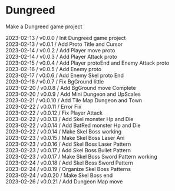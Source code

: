 # Dungreed
Make a Dungreed game project

2023-02-13 / v0.0.0 / Init Dungreed game project    
2023-02-13 / v0.0.1 / Add Proto Title and Cursor    
2023-02-14 / v0.0.2 / Add Player move proto    
2023-02-14 / v0.0.3 / Add Player Attack proto    
2023-02-15 / v0.0.4 / Add Player protoEnd and Enemy Attack proto    
2023-02-16 / v0.0.5 / Add Enemy proto    
2023-02-17 / v0.0.6 / Add Enemy Skel proto End    
2023-02-18 / v0.0.7 / Fix BgGround little    
2023-02-20 / v0.0.8 / Add BgGround move Complete    
2023-02-20 / v0.0.9 / Add Mini Dungeon and UpScales    
2023-02-21 / v0.0.10 / Add Tile Map Dungeon and Town    
2023-02-22 / v0.0.11 / Error Fix    
2023-02-22 / v0.0.12 / Fix Player Attack   
2023-02-22 / v0.0.13 / Add Skel monster Hp and Die    
2023-02-22 / v0.0.14 / Add BatRed monster Hp and Die    
2023-02-22 / v0.0.14 / Make Skel Boss working    
2023-02-23 / v0.0.15 / Make Skel Boss Laser Ani    
2023-02-23 / v0.0.16 / Add Skel Boss Laser Pattern    
2023-02-23 / v0.0.17 / Add Skel Boss Bullet Pattern    
2023-02-23 / v0.0.17 / Make Skel Boss Sword Pattern working    
2023-02-24 / v0.0.18 / Add Skel Boss Sword Pattern    
2023-02-24 / v0.0.19 / Organize Skel Boss Patterns    
2023-02-24 / v0.0.20 / Make Skel Boss end    
2023-02-26 / v0.0.21 / Add Dungeon Map move    
